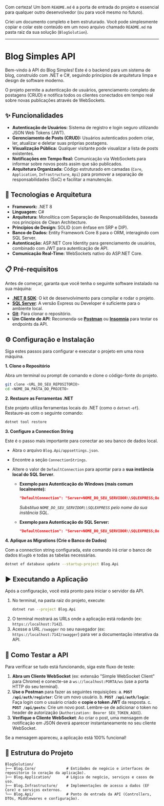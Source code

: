 Com certeza\! Um bom `README.md` é a porta de entrada do projeto e essencial para qualquer outro desenvolvedor (ou para você mesmo no futuro).

Criei um documento completo e bem estruturado. Você pode simplesmente copiar e colar este conteúdo em um novo arquivo chamado `README.md` na pasta raiz da sua solução (`BlogSolution`).

-----

# Blog Simples API

Bem-vindo à API do Blog Simples\! Este é o backend para um sistema de blog, construído com .NET e C\#, seguindo princípios de arquitetura limpa e design de software moderno.

O projeto permite a autenticação de usuários, gerenciamento completo de postagens (CRUD) e notifica todos os clientes conectados em tempo real sobre novas publicações através de WebSockets.

## ✨ Funcionalidades

  - **Autenticação de Usuários:** Sistema de registro e login seguro utilizando JSON Web Tokens (JWT).
  - **Gerenciamento de Posts (CRUD):** Usuários autenticados podem criar, ler, atualizar e deletar suas próprias postagens.
  - **Visualização Pública:** Qualquer visitante pode visualizar a lista de posts existentes.
  - **Notificações em Tempo Real:** Comunicação via WebSockets para informar sobre novos posts assim que são publicados.
  - **Arquitetura Organizada:** Código estruturado em camadas (`Core`, `Application`, `Infrastructure`, `Api`) para promover a separação de responsabilidades (SoC) e facilitar a manutenção.

## 🚀 Tecnologias e Arquitetura

  - **Framework:** .NET 8
  - **Linguagem:** C\#
  - **Arquitetura:** Monolítica com Separação de Responsabilidades, baseada nos princípios de Clean Architecture.
  - **Princípios de Design:** SOLID (com ênfase em SRP e DIP).
  - **Banco de Dados:** Entity Framework Core 8 para o ORM, interagindo com SQL Server.
  - **Autenticação:** ASP.NET Core Identity para gerenciamento de usuários, combinado com JWT para autenticação de API.
  - **Comunicação Real-Time:** WebSockets nativo do ASP.NET Core.

## 📋 Pré-requisitos

Antes de começar, garanta que você tenha o seguinte software instalado na sua máquina:

  - **[.NET 8 SDK](https://dotnet.microsoft.com/download/dotnet/8.0)**: O kit de desenvolvimento para compilar e rodar o projeto.
  - **[SQL Server](https://www.microsoft.com/pt-br/sql-server/sql-server-downloads)**: A versão Express ou Developer é suficiente para o ambiente local.
  - **[Git](https://git-scm.com/downloads)**: Para clonar o repositório.
  - **Um Cliente de API**: Recomenda-se **[Postman](https://www.postman.com/downloads/)** ou **[Insomnia](https://insomnia.rest/download)** para testar os endpoints da API.

## ⚙️ Configuração e Instalação

Siga estes passos para configurar e executar o projeto em uma nova máquina.

**1. Clone o Repositório**

Abra um terminal ou prompt de comando e clone o código-fonte do projeto.

```bash
git clone <URL_DO_SEU_REPOSITORIO>
cd <NOME_DA_PASTA_DO_PROJETO>
```

**2. Restaure as Ferramentas .NET**

Este projeto utiliza ferramentas locais do .NET (como o `dotnet-ef`). Restaure-as com o seguinte comando:

```bash
dotnet tool restore
```

**3. Configure a Connection String**

Este é o passo mais importante para conectar ao seu banco de dados local.

  - Abra o arquivo `Blog.Api/appsettings.json`.

  - Encontre a seção `ConnectionStrings`.

  - Altere o valor de `DefaultConnection` para apontar para a **sua instância local do SQL Server**.

      * **Exemplo para Autenticação do Windows (mais comum localmente):**

        ```json
        "DefaultConnection": "Server=NOME_DO_SEU_SERVIDOR\\SQLEXPRESS;Database=BlogDb;Trusted_Connection=True;TrustServerCertificate=True"
        ```

        *Substitua `NOME_DO_SEU_SERVIDOR\\SQLEXPRESS` pelo nome da sua instância SQL.*

      * **Exemplo para Autenticação do SQL Server:**

        ```json
        "DefaultConnection": "Server=NOME_DO_SEU_SERVIDOR\\SQLEXPRESS;Database=BlogDb;User Id=seu_usuario;Password=sua_senha;TrustServerCertificate=True"
        ```

**4. Aplique as Migrations (Crie o Banco de Dados)**

Com a connection string configurada, este comando irá criar o banco de dados `BlogDb` e todas as tabelas necessárias.

```bash
dotnet ef database update --startup-project Blog.Api
```

## ▶️ Executando a Aplicação

Após a configuração, você está pronto para iniciar o servidor da API.

1.  No terminal, na pasta raiz do projeto, execute:
    ```bash
    dotnet run --project Blog.Api
    ```
2.  O terminal mostrará as URLs onde a aplicação está rodando (ex: `https://localhost:7142`).
3.  Acesse a URL `/swagger` no seu navegador (ex: `https://localhost:7142/swagger`) para ver a documentação interativa da API.

## 🧪 Como Testar a API

Para verificar se tudo está funcionando, siga este fluxo de teste:

1.  **Abra um Cliente WebSocket** (ex: extensão "Simple WebSocket Client" para Chrome) e conecte-se a `ws://localhost:PORTA/ws` (use a porta HTTP do seu terminal).
2.  **Use o Postman** para fazer as seguintes requisições:
    a. **`POST /api/auth/register`**: Crie um novo usuário.
    b. **`POST /api/auth/login`**: Faça login com o usuário criado e **copie o token JWT** da resposta.
    c. **`POST /api/posts`**: Crie um novo post. Lembre-se de adicionar o token no header de autorização (`Authorization: Bearer SEU_TOKEN_AQUI`).
3.  **Verifique o Cliente WebSocket**: Ao criar o post, uma mensagem de notificação em JSON deverá aparecer instantaneamente no seu cliente WebSocket.

Se a mensagem apareceu, a aplicação está 100% funcional\!

## 📂 Estrutura do Projeto

```
BlogSolution/
├── Blog.Core/              # Entidades de negócio e interfaces de repositório (o coração da aplicação).
├── Blog.Application/       # Lógica de negócio, serviços e casos de uso.
├── Blog.Infrastructure/    # Implementações de acesso a dados (EF Core) e serviços externos.
└── Blog.Api/               # Ponto de entrada da API (Controllers, DTOs, Middlewares e configuração).
```
